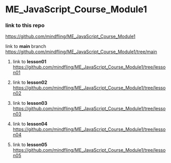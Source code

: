 # ME_JavaScript_Course_Module1

### link to this repo
https://github.com/mindfling/ME_JavaScript_Course_Module1

 link to **main** branch
https://github.com/mindfling/ME_JavaScript_Course_Module1/tree/main

1. link to **lesson01**
https://github.com/mindfling/ME_JavaScript_Course_Module1/tree/lesson01

2. link to **lesson02**
https://github.com/mindfling/ME_JavaScript_Course_Module1/tree/lesson02

3. link to **lesson03**
https://github.com/mindfling/ME_JavaScript_Course_Module1/tree/lesson03

4. link to **lesson04**
https://github.com/mindfling/ME_JavaScript_Course_Module1/tree/lesson04

5. link to **lesson05**
https://github.com/mindfling/ME_JavaScript_Course_Module1/tree/lesson05

